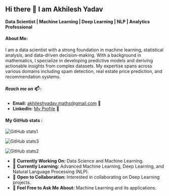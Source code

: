## Hi there 👋 I am Akhilesh Yadav
**Data Scientist | Machine Learning  | Deep Learning | NLP | Analytics Professional**

#### About Me:
I am a data scientist with a strong foundation in machine learning, statistical analysis, and data-driven decision-making. With a background in mathematics, I specialize in developing predictive models and deriving actionable insights from complex datasets. My expertise spans across various domains including spam detection, real estate price prediction, and recommendation systems.

##### Reach me on 📫 :
- **Email:** [akhileshyadav.maths@gmail.com](mailto:yadavakhi1508@gmail.com) 📧
- **LinkedIn:** [My Profile](https://www.linkedin.com/in/akhilesh-yadav) 💼

#### My GitHub stats :
![GitHub stats1](https://github-readme-stats.vercel.app/api?username=MathTechWhiz)

![GitHub stats3](https://github-readme-stats.vercel.app/api/top-langs/?username=MathTechWhiz)

![GitHub stats2](https://github-readme-streak-stats.herokuapp.com/?user=MathTechWhiz)


- 🔭 **Currently Working On:** Data Science and Machine Learning.
- 🌱 **Currently Learning:** Advanced Machine Learning, Deep Learning, and Natural Language Processing (NLP). 
- 👯 **Open to Collaboration:** Interested in collaborating on Deep Learning projects.
- 💬 **Feel Free to Ask Me About:** Machine Learning and its applications.
  


<!--
**akhilesh-ds/akhilesh-ds** is a ✨ _special_ ✨ repository because its `README.md` (this file) appears on your GitHub profile.

Here are some ideas to get you started:

- 🔭 I’m currently working on ...
- 🌱 I’m currently learning ...
- 👯 I’m looking to collaborate on ...
- 🤔 I’m looking for help with ...
- 💬 Ask me about ...
- 📫 How to reach me: ...
- 😄 Pronouns: ...
- ⚡ Fun fact: ...

##### Reach me on:
- **LinkedIn:** [My Profile](https://www.linkedin.com/in/akhilesh-yadav) 💼
- **Website:** [akhileshyadav.com](http://akhileshyadav.com) 📹 ✍🏾
- **Medium Blogs:** [Read My Technical Blogs](https://medium.com/@akhileshyadav) 🏓
- **Kaggle:** [My Data Science Contributions](https://www.kaggle.com/akhileshyadav) 🖥💻

**Skills and Expertise:**

- **Languages:** Python, SQL
- **Tools and Libraries:** Pandas, NumPy, Scikit-learn, XGBoost, Matplotlib, Seaborn, Streamlit
- **Development Environments:** VS Code, PyCharm, Jupyter Notebook

**Key Projects:**

- **Spam Detection Algorithm:** Developed a highly accurate spam detection model using NLP and machine learning techniques.
- **Real Estate Price Prediction & Recommendation System:** Built a model for predicting real estate prices and a recommendation system for property selection.

I am passionate about leveraging data science to tackle real-world challenges and continuously improving my analytical and technical skills. Feel free to explore my projects and connect with me for potential collaborations or discussions on data science and technology.

-->

